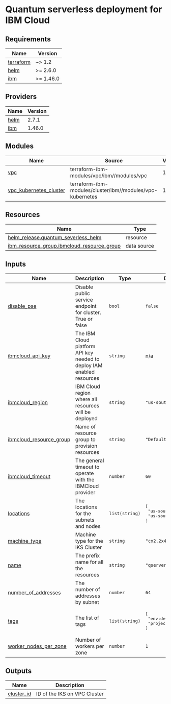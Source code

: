 # Quantum serverless deployment for IBM Cloud

## Requirements

| Name | Version |
|------|---------|
| <a name="requirement_terraform"></a> [terraform](#requirement\_terraform) | ~> 1.2 |
| <a name="requirement_helm"></a> [helm](#requirement\_helm) | >= 2.6.0 |
| <a name="requirement_ibm"></a> [ibm](#requirement\_ibm) | >= 1.46.0 |

## Providers

| Name | Version |
|------|---------|
| <a name="provider_helm"></a> [helm](#provider\_helm) | 2.7.1 |
| <a name="provider_ibm"></a> [ibm](#provider\_ibm) | 1.46.0 |

## Modules

| Name | Source | Version |
|------|--------|---------|
| <a name="module_vpc"></a> [vpc](#module\_vpc) | terraform-ibm-modules/vpc/ibm//modules/vpc | 1.1.1 |
| <a name="module_vpc_kubernetes_cluster"></a> [vpc\_kubernetes\_cluster](#module\_vpc\_kubernetes\_cluster) | terraform-ibm-modules/cluster/ibm//modules/vpc-kubernetes | 1.5.0 |

## Resources

| Name | Type |
|------|------|
| [helm_release.quantum_severless_helm](https://registry.terraform.io/providers/hashicorp/helm/latest/docs/resources/release) | resource |
| [ibm_resource_group.ibmcloud_resource_group](https://registry.terraform.io/providers/IBM-Cloud/ibm/latest/docs/data-sources/resource_group) | data source |

## Inputs

| Name | Description | Type | Default | Required |
|------|-------------|------|---------|:--------:|
| <a name="input_disable_pse"></a> [disable\_pse](#input\_disable\_pse) | Disable public service endpoint for cluster. True or false | `bool` | `false` | no |
| <a name="input_ibmcloud_api_key"></a> [ibmcloud\_api\_key](#input\_ibmcloud\_api\_key) | The IBM Cloud platform API key needed to deploy IAM enabled resources | `string` | n/a | yes |
| <a name="input_ibmcloud_region"></a> [ibmcloud\_region](#input\_ibmcloud\_region) | IBM Cloud region where all resources will be deployed | `string` | `"us-south"` | no |
| <a name="input_ibmcloud_resource_group"></a> [ibmcloud\_resource\_group](#input\_ibmcloud\_resource\_group) | Name of resource group to provision resources | `string` | `"Default"` | no |
| <a name="input_ibmcloud_timeout"></a> [ibmcloud\_timeout](#input\_ibmcloud\_timeout) | The general timeout to operate with the IBMCloud provider | `number` | `60` | no |
| <a name="input_locations"></a> [locations](#input\_locations) | The locations for the subnets and nodes | `list(string)` | <pre>[<br>  "us-south-1",<br>  "us-south-2"<br>]</pre> | no |
| <a name="input_machine_type"></a> [machine\_type](#input\_machine\_type) | Machine type for the IKS Cluster | `string` | `"cx2.2x4"` | no |
| <a name="input_name"></a> [name](#input\_name) | The prefix name for all the resources | `string` | `"qserverless"` | no |
| <a name="input_number_of_addresses"></a> [number\_of\_addresses](#input\_number\_of\_addresses) | The number of addresses by subnet | `number` | `64` | no |
| <a name="input_tags"></a> [tags](#input\_tags) | The list of tags | `list(string)` | <pre>[<br>  "env:dev",<br>  "project:qserverless"<br>]</pre> | no |
| <a name="input_worker_nodes_per_zone"></a> [worker\_nodes\_per\_zone](#input\_worker\_nodes\_per\_zone) | Number of workers per zone | `number` | `1` | no |

## Outputs

| Name | Description |
|------|-------------|
| <a name="output_cluster_id"></a> [cluster\_id](#output\_cluster\_id) | ID of the IKS on VPC Cluster |

